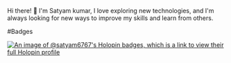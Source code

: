 Hi there! 👋
I'm Satyam kumar, I love exploring new technologies, and I'm always looking for new ways to improve my skills and learn from others.

#Badges

[![An image of @satyam6767's Holopin badges, which is a link to view their full Holopin profile](https://holopin.me/satyam6767)](https://holopin.io/@satyam6767)
